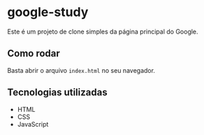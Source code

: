 # google-study
Este é um projeto de clone simples da página principal do Google.

## Como rodar

Basta abrir o arquivo `index.html` no seu navegador.

## Tecnologias utilizadas

- HTML
- CSS
- JavaScript